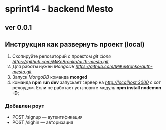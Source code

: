 # sprint14 - backend Mesto

## ver 0.0.1

## Инструкция как развернуть проект (local)

1) Cкопируйте репозиторий с проектом  *git clone <https://github.com/MiKeBronko/auth-mesto.git>*
2) Для работы нужен *MongoDB <https://github.com/MiKeBronko/auth-mesto.git>*
3) Запуск *MongoDB* команда **mongod**
4) команда **npm run dev** запускает сервер на *<http://localhost:3000>* с хот релоудом. Если не работает установите модуль **npm install nodemon -D**;

### Добавлен роут

- POST /signup — аутентификация
- POST /sighin — авторизация
